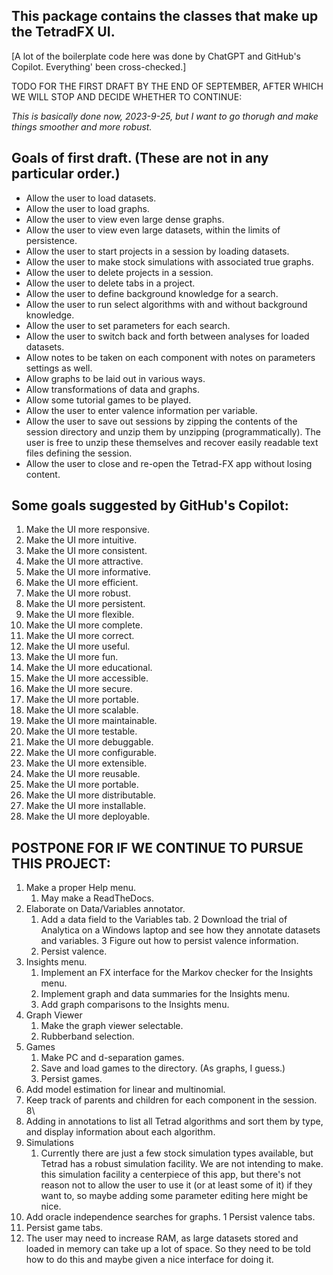 ## This package contains the classes that make up the TetradFX UI.

[A lot of the boilerplate code here was done by ChatGPT and GitHub's Copilot. Everything' been cross-checked.]

TODO FOR THE FIRST DRAFT BY THE END OF SEPTEMBER, AFTER WHICH WE WILL STOP AND DECIDE WHETHER TO CONTINUE:

_This is basically done now, 2023-9-25, but I want to go thorugh and make things smoother and more robust._

## Goals of first draft. (These are not in any particular order.)

* Allow the user to load datasets.
* Allow the user to load graphs.
* Allow the user to view even large dense graphs.
* Allow the user to view even large datasets, within the limits of persistence.
* Allow the user to start projects in a session by loading datasets.
* Allow the user to make stock simulations with associated true graphs.
* Allow the user to delete projects in a session.
* Allow the user to delete tabs in a project.
* Allow the user to define background knowledge for a search.
* Allow the user to run select algorithms with and without background knowledge.
* Allow the user to set parameters for each search.
* Allow the user to switch back and forth between analyses for loaded datasets.
* Allow notes to be taken on each component with notes on parameters settings as well.
* Allow graphs to be laid out in various ways.
* Allow transformations of data and graphs.
* Allow some tutorial games to be played.
* Allow the user to enter valence information per variable.
* Allow the user to save out sessions by zipping the contents of the session directory
  and unzip them by unzipping (programmatically). The user is free to unzip these
  themselves and recover easily readable text files defining the session.
* Allow the user to close and re-open the Tetrad-FX app without losing content.

## Some goals suggested by GitHub's Copilot:

1. Make the UI more responsive.
2. Make the UI more intuitive.
3. Make the UI more consistent.
4. Make the UI more attractive.
5. Make the UI more informative.
6. Make the UI more efficient.
7. Make the UI more robust.
8. Make the UI more persistent.
9. Make the UI more flexible.
10. Make the UI more complete.
11. Make the UI more correct.
12. Make the UI more useful.
13. Make the UI more fun.
14. Make the UI more educational.
15. Make the UI more accessible.
16. Make the UI more secure.
17. Make the UI more portable.
18. Make the UI more scalable.
19. Make the UI more maintainable.
20. Make the UI more testable.
21. Make the UI more debuggable.
22. Make the UI more configurable.
23. Make the UI more extensible.
24. Make the UI more reusable.
25. Make the UI more portable.
26. Make the UI more distributable.
27. Make the UI more installable.
28. Make the UI more deployable.

 
## POSTPONE FOR IF WE CONTINUE TO PURSUE THIS PROJECT:

1. Make a proper Help menu.
    1. May make a ReadTheDocs.
2. Elaborate on Data/Variables annotator. 
    1. Add a data field to the Variables tab.
    2 Download the trial of Analytica on a Windows laptop and see how they annotate datasets and variables.
    3 Figure out how to persist valence information.
    4. Persist valence. 
3. Insights menu.
    1. Implement an FX interface for the Markov checker for the Insights menu.
    2. Implement graph and data summaries for the Insights menu.
    3. Add graph comparisons to the Insights menu.
4. Graph Viewer
    1. Make the graph viewer selectable.
    2. Rubberband selection.
5. Games
    1. Make PC and d-separation games.
    2. Save and load games to the directory. (As graphs, I guess.)
    3. Persist games.
6. Add model estimation for linear and multinomial.
7. Keep track of parents and children for each component in the session. 8\
8. Adding in annotations to list all Tetrad algorithms and sort them by type, and display
   information about each algorithm.
9. Simulations
    1. Currently there are just a few stock simulation types available, but Tetrad has a robust simulation
facility. We are not intending to make. this simulation facility a centerpiece of this app, but 
there's not reason not to allow the user to use it (or at least some of it) if they want to, so
maybe adding some parameter editing here might be nice.
10. Add oracle independence searches for graphs.
1 Persist valence tabs.
1. Persist game tabs.
1. The user may need to increase RAM, as large datasets stored and loaded in memory can take
up a lot of space. So they need to be told how to do this and maybe given a nice
interface for doing it.
